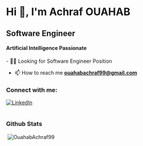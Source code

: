<h1>Hi 👋, I'm Achraf OUAHAB</h1>
<h2>  Software Engineer </h2>
<h4>Artificial Intelligence Passionate</h4>
- 🧑‍💻 Looking for Software Engineer Position

<!-- - 💬 Ask me about [Python] (https://www.python.org/)  -->

- 📫 How to reach me **ouahabachraf99@gmail.com**

<h3 align="left">Connect with me:</h3>
<a href="https://www.linkedin.com/in/achrafouahab99/" target="_blank"><img src="https://img.shields.io/badge/LinkedIn-%230077B5.svg?&style=flat-square&logo=linkedin&logoColor=white" alt="LinkedIn"></a>
<br><br>

### Github Stats

<p>&nbsp;<img align="center" src="https://github-readme-stats.vercel.app/api?username=OuahabAchraf99&show_icons=true&locale=en" alt="OuahabAchraf99" /></p>

